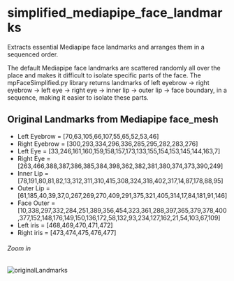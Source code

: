 # simplified_mediapipe_face_landmarks
Extracts essential Mediapipe face landmarks and arranges them in a sequenced order.

The default Mediapipe face landmarks are scattered randomly all over the place and makes it difficult to isolate specific parts of the face. The mpFaceSimplified.py library returns landmarks of left eyebrow → right eyebrow → left eye → right eye → inner lip → outer lip → face boundary, in a sequence, making it easier to isolate these parts.

## Original Landmarks from Mediapipe face_mesh

  - Left Eyebrow = [70,63,105,66,107,55,65,52,53,46]
  - Right Eyebrow = [300,293,334,296,336,285,295,282,283,276]
  - Left Eye = [33,246,161,160,159,158,157,173,133,155,154,153,145,144,163,7]
  - Right Eye = [263,466,388,387,386,385,384,398,362,382,381,380,374,373,390,249]
  - Inner Lip = [78,191,80,81,82,13,312,311,310,415,308,324,318,402,317,14,87,178,88,95]
  - Outer Lip = [61,185,40,39,37,0,267,269,270,409,291,375,321,405,314,17,84,181,91,146]
  - Face Outer = [10,338,297,332,284,251,389,356,454,323,361,288,397,365,379,378,400,377,152,148,176,149,150,136,172,58,132,93,234,127,162,21,54,103,67,109]
  - Left iris = [468,469,470,471,472]
  - Right iris = [473,474,475,476,477]

###### Zoom in
![originalLandmarks](https://user-images.githubusercontent.com/80172338/147330227-97fbf8bd-dd73-4d5d-b98b-3ac2489c1759.jpg)
